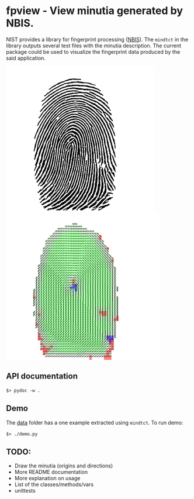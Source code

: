 # fpview - View minutia generated by NBIS.

NIST provides a library for fingerprint processing ([NBIS](http://www.nist.gov/itl/iad/ig/nbis.cfm)). 
The `mindtct` in the library outputs several test files with the minutia description. The current package
could be used to visualize the fingerprint data produced by the said application.

<img src="orig.png" alt="Original" height="400"/><img src="demo.png" alt="Demo" height="400"/>

## API documentation

```
$> pydoc -w .
```

## Demo

The [data](/fpview/tests/data) folder has a one example extracted using `mindtct`. To run demo:
```
$> ./demo.py
```

## TODO:

- Draw the minutia (origins and directions)
- More README documentation
- More explanation on usage
- List of the classes/methods/vars
- unittests

